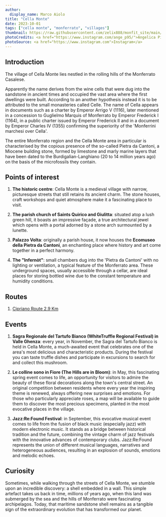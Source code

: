```yaml
---
author:
  display_name: Marco Aiolo
title: "Cella Monte"
date: 2023-10-01
tags: ["cella monte", "monferrato", "villages"]
thumbnail: https://raw.githubusercontent.com/zelix888/monfit_site/main/Images/Thumbnail/Thumbnail_Villages_CellaMonte.jpg
photoCredits: <a href="https://www.instagram.com/ange_p95/">Angelica Piccaluga</a>
photoSource: <a href="https://www.instagram.com">Instagram</a>
---
```


## Introduction

The village of Cella Monte lies nestled in the rolling hills of the Monferrato Casalese.

Apparently the name derives from the wine cells that were dug into the sandstone in ancient times and occupied the vast area where the first dwellings were built. According to an another hypothesis instead it is to be attributed to the small monasteries called Celle. The name of Cella appears in documents such as a charter by Emperor Arrigo V (1116), later mentioned in a concession to Guglielmo Marquis of Monferrato by Emperor Frederick I (1164), in a public charter issued by Emperor Frederick II and in a document by Emperor Charles IV (1355) confirming the superiority of the 'Monferrini marchesi over Cella'. 

The entire Monferrato region and the Cella Monte area in particular is characterised by the copious presence of the so-called Pietra da Cantoni, a Miocene building stone, formed by limestone and marly marine layers that have been dated to the Burdigalian-Langhiano (20 to 14 million years ago) on the basis of the microfossils they contain.

## Points of interest

1. **The historic centre**: Cella Monte is a medieval village with narrow, picturesque streets that still retains its ancient charm. The stone houses, craft workshops and quiet atmosphere make it a fascinating place to visit.

2. **The parish church of Saints Quirico and Giulitta**: situated atop a lush green hill, it boasts an impressive façade, a true architectural jewel which opens with a portal adorned by a stone arch surmounted by a lunette.

3. **Palazzo Volta**: originally a parish house, it now houses the **Ecomuseo della Pietra da Cantoni**,  an enchanting place where history and art come together in a perfect harmony. 

4. **The "Infernòt"**: small chambers dug into the 'Pietra da Cantoni' with no lighting or ventilation, a typical feature of the Monferrato area.
These underground spaces, usually accessible through a cellar, are ideal places for storing bottled wine due to the constant temperature and humidity conditions.

## Routes

1. [Cipriano Route 2.9 Km](https://monfit.netlify.app/en/blog/cellamonte-cipriano_track/)

## Events

1. **Sagra Regionale del Tartufo Bianco (WhiteTruffle Regional Festival) in Valle Ghenza**: every year, in November, the Sagra del Tartufo Bianco is held in Cella Monte, a much-awaited event that celebrates one of the area's most delicious and characteristic products. During the festival you can taste truffle dishes and participate in excursions to search for and collect this mushroom.

2. **Le colline sono in Fiore (The Hills are in Bloom)**:  in May, this fascinating spring event comes to life, an opportunity for visitors to admire the beauty of these floral decorations along the town's central street. An original competition between residents where every year the inspiring theme is renewed, always offering new surprises and emotions. For those who particularly appreciate roses, a map will be available to guide them to discover the most precious specimens, planted in the most evocative places in the village. 

3. **Jazz:Re:Found Festival**: in September, this evocative musical event comes to life from the fusion of black music (especially jazz) with modern electronic music. It stands as a bridge between historical tradition and the future, combining the vintage charm of jazz festivals with the innovative advances of contemporary clubs. Jazz:Re:Found represents the union of different musical languages, narratives and heterogeneous audiences, resulting in an explosion of sounds, emotions and melodic echoes.

## Curiosity

Sometimes, while walking through the streets of Cella Monte, we stumble upon an incredible discovery: a shell embedded in a wall. This simple artefact takes us back in time, millions of years ago, when this land was submerged by the sea and the hills of Monferrato were fascinating archipelagos. Today, that maritime sandstone shell remains as a tangible sign of the extraordinary evolution that has transformed our planet.
